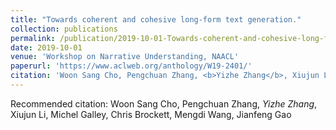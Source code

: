 ```yaml
---
title: "Towards coherent and cohesive long-form text generation."
collection: publications
permalink: /publication/2019-10-01-Towards-coherent-and-cohesive-long-form-text-generation
date: 2019-10-01
venue: 'Workshop on Narrative Understanding, NAACL'
paperurl: 'https://www.aclweb.org/anthology/W19-2401/'
citation: 'Woon Sang Cho, Pengchuan Zhang, <b>Yizhe Zhang</b>, Xiujun Li, Michel Galley, Chris Brockett, Mengdi Wang, Jianfeng Gao'
---
```

Recommended citation: Woon Sang Cho, Pengchuan Zhang, *Yizhe Zhang*, Xiujun Li, Michel Galley, Chris Brockett, Mengdi Wang, Jianfeng Gao